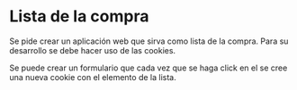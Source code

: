 # Lista de la compra

Se pide crear un aplicación web que sirva como lista de la compra. Para su desarrollo se debe hacer uso de las cookies.


Se puede crear un formulario que cada vez que se haga click en el se cree una nueva cookie con el elemento de la lista.


